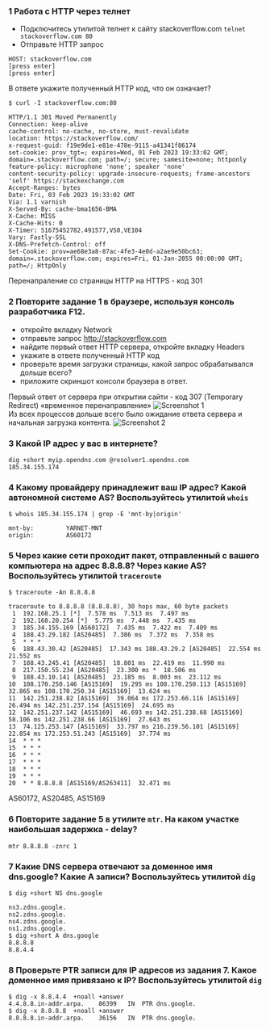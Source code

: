 ### 1 Работа c HTTP через телнет
* Подключитесь утилитой телнет к сайту stackoverflow.com ```telnet stackoverflow.com 80```
* Отправьте HTTP запрос
```GET /questions HTTP/1.0
HOST: stackoverflow.com
[press enter]
[press enter]
```
В ответе укажите полученный HTTP код, что он означает?  


```$ curl -I stackoverflow.com:80```
```
HTTP/1.1 301 Moved Permanently
Connection: keep-alive
cache-control: no-cache, no-store, must-revalidate
location: https://stackoverflow.com/
x-request-guid: f19e9de1-e81e-478e-9115-a41341f86174
set-cookie: prov_tgt=; expires=Wed, 01 Feb 2023 19:33:02 GMT; domain=.stackoverflow.com; path=/; secure; samesite=none; httponly
feature-policy: microphone 'none'; speaker 'none'
content-security-policy: upgrade-insecure-requests; frame-ancestors 'self' https://stackexchange.com
Accept-Ranges: bytes
Date: Fri, 03 Feb 2023 19:33:02 GMT
Via: 1.1 varnish
X-Served-By: cache-bma1656-BMA
X-Cache: MISS
X-Cache-Hits: 0
X-Timer: S1675452782.491577,VS0,VE104
Vary: Fastly-SSL
X-DNS-Prefetch-Control: off
Set-Cookie: prov=ae68e3a8-87ac-4fe3-4e0d-a2ae9e50bc63; domain=.stackoverflow.com; expires=Fri, 01-Jan-2055 00:00:00 GMT; path=/; HttpOnly
```
Перенапраление со страницы HTTP на HTTPS - код 301

### 2 Повторите задание 1 в браузере, используя консоль разработчика F12.
* откройте вкладку Network
* отправьте запрос http://stackoverflow.com
* найдите первый ответ HTTP сервера, откройте вкладку Headers
* укажите в ответе полученный HTTP код
* проверьте время загрузки страницы, какой запрос обрабатывался дольше всего?
* приложите скриншот консоли браузера в ответ.

Первый ответ от сервера при открытии сайти - код 307 (Temporary Redirect) «временное перенаправление»
![Screenshot 1](https://user-images.githubusercontent.com/45497624/218485637-30678c45-b128-4065-bb23-5107b0bde23e.png)  
Из всех процессов дольше всего было ожидание ответа сервера и начальная загрузка контента.
![Screenshot 2](https://user-images.githubusercontent.com/45497624/218485682-56aed66f-6809-4c03-ab25-6e8895f99e4b.png)  

### 3 Какой IP адрес у вас в интернете?
```dig +short myip.opendns.com @resolver1.opendns.com```  
```185.34.155.174```

### 4 Какому провайдеру принадлежит ваш IP адрес? Какой автономной системе AS? Воспользуйтесь утилитой ```whois```
```$ whois 185.34.155.174 | grep -E 'mnt-by|origin'```  
```
mnt-by:         YARNET-MNT
origin:         AS60172
```

### 5 Через какие сети проходит пакет, отправленный с вашего компьютера на адрес 8.8.8.8? Через какие AS? Воспользуйтесь утилитой ```traceroute```  

```$ traceroute -An 8.8.8.8```  
```
traceroute to 8.8.8.8 (8.8.8.8), 30 hops max, 60 byte packets
 1  192.168.25.1 [*]  7.578 ms  7.513 ms  7.497 ms
 2  192.168.20.254 [*]  5.775 ms  7.448 ms  7.435 ms
 3  185.34.155.169 [AS60172]  7.435 ms  7.422 ms  7.409 ms
 4  188.43.29.182 [AS20485]  7.386 ms  7.372 ms  7.358 ms
 5  * * *
 6  188.43.30.42 [AS20485]  17.343 ms 188.43.29.2 [AS20485]  22.554 ms  21.552 ms
 7  188.43.245.41 [AS20485]  18.801 ms  22.419 ms  11.990 ms
 8  217.150.55.234 [AS20485]  23.300 ms *  18.506 ms
 9  188.43.10.141 [AS20485]  23.185 ms  8.003 ms  23.112 ms
10  108.170.250.146 [AS15169]  19.295 ms 108.170.250.113 [AS15169]  32.865 ms 108.170.250.34 [AS15169]  13.624 ms
11  142.251.238.82 [AS15169]  39.064 ms 172.253.66.116 [AS15169]  26.494 ms 142.251.237.154 [AS15169]  24.695 ms
12  142.251.237.142 [AS15169]  46.693 ms 142.251.238.68 [AS15169]  58.106 ms 142.251.238.66 [AS15169]  27.643 ms
13  74.125.253.147 [AS15169]  33.797 ms 216.239.56.101 [AS15169]  22.854 ms 172.253.51.243 [AS15169]  37.774 ms
14  * * *
15  * * *
16  * * *
17  * * *
18  * * *
19  * * *
20  * * 8.8.8.8 [AS15169/AS263411]  32.471 ms
```
AS60172, AS20485, AS15169

### 6 Повторите задание 5 в утилите ```mtr```. На каком участке наибольшая задержка - delay?  

```mtr 8.8.8.8 -znrc 1```

### 7 Какие DNS сервера отвечают за доменное имя dns.google? Какие A записи? Воспользуйтесь утилитой ```dig```  
```$ dig +short NS dns.google```
```
ns3.zdns.google.
ns2.zdns.google.
ns4.zdns.google.
ns1.zdns.google.
$ dig +short A dns.google
8.8.8.8
8.8.4.4
```

### 8 Проверьте PTR записи для IP адресов из задания 7. Какое доменное имя привязано к IP? Воспользуйтесь утилитой ```dig```  


```$ dig -x 8.8.4.4  +noall +answer```   
```4.4.8.8.in-addr.arpa.	86399	IN	PTR	dns.google.```  
```$ dig -x 8.8.8.8  +noall +answer```  
```8.8.8.8.in-addr.arpa.	36156	IN	PTR	dns.google.```



